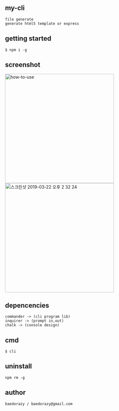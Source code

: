 ## my-cli
	file generate
	generate html5 template or express 

## getting started
	$ npm i -g 

## screenshot
<div>
	<img width="358" alt="how-to-use" src="https://user-images.githubusercontent.com/29223674/54181785-01cd2f80-44e3-11e9-80c9-86d57ad8453f.png">
	<img width="358" alt="스크린샷 2019-03-22 오후 2 32 24" src="https://user-images.githubusercontent.com/29223674/54802611-68a2d380-4caf-11e9-9e1a-d3ed7c765208.png">

</div>

## depencencies
	commander -> (cli program lib)
	inquirer -> (prompt in,out)
	chalk -> (console design)

## cmd
	$ cli

## uninstall
	npm rm -g 

## author
	baedorazy / baedorazy@gmail.com

